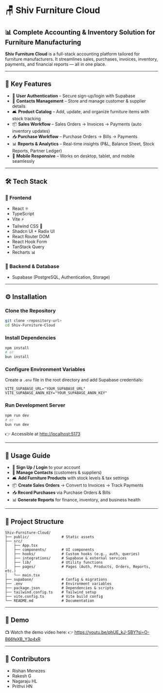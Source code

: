 # 🪑 Shiv Furniture Cloud

## 📊 Complete Accounting & Inventory Solution for Furniture Manufacturing

**Shiv Furniture Cloud** is a full-stack accounting platform tailored for furniture manufacturers. It streamlines sales, purchases, invoices, inventory, payments, and financial reports — all in one place.

---

## 🚀 Key Features
- 🔐 **User Authentication** – Secure sign-up/login with Supabase
- 👥 **Contacts Management** – Store and manage customer & supplier details
- 🛋 **Product Catalog** – Add, update, and organize furniture items with stock tracking
- 📦 **Sales Workflow** – Sales Orders → Invoices → Payments (auto inventory updates)
- 📥 **Purchase Workflow** – Purchase Orders → Bills → Payments
- 📊 **Reports & Analytics** – Real-time insights (P&L, Balance Sheet, Stock Reports, Partner Ledger)
- 📱 **Mobile Responsive** – Works on desktop, tablet, and mobile seamlessly

---

## 🛠 Tech Stack

### 🔹 Frontend
- React ⚛️
- TypeScript
- Vite ⚡
- Tailwind CSS 🎨
- Shadcn UI + Radix UI
- React Router DOM
- React Hook Form
- TanStack Query
- Recharts 📊

### 🔹 Backend & Database
- Supabase (PostgreSQL, Authentication, Storage)

---

## ⚙️ Installation

### Clone the Repository
```bash
git clone <repository-url>
cd Shiv-Furniture-Cloud
```

### Install Dependencies
```bash
npm install
# or
bun install
```

### Configure Environment Variables
Create a `.env` file in the root directory and add Supabase credentials:
```env
VITE_SUPABASE_URL="YOUR_SUPABASE_URL"
VITE_SUPABASE_ANON_KEY="YOUR_SUPABASE_ANON_KEY"
```

### Run Development Server
```bash
npm run dev
# or
bun run dev
```

👉 Accessible at [http://localhost:5173](http://localhost:5173)

---

## 📖 Usage Guide
- 🔑 **Sign Up / Login** to your account
- 👥 **Manage Contacts** (customers & suppliers)
- 🛋 **Add Furniture Products** with stock levels & tax settings
- 📦 **Create Sales Orders** → Convert to Invoices → Track Payments
- 📥 **Record Purchases** via Purchase Orders & Bills
- 📊 **Generate Reports** for finance, inventory, and business health

---

## 📂 Project Structure
```
Shiv-Furniture-Cloud/
├── public/               # Static assets
├── src/
│   ├── App.tsx
│   ├── components/       # UI components
│   ├── hooks/            # Custom hooks (e.g., auth, queries)
│   ├── integrations/     # Supabase & external services
│   ├── lib/              # Utility functions
│   ├── pages/            # Pages (Auth, Products, Orders, Reports, etc.)
│   └── main.tsx
├── supabase/             # Config & migrations
├── .env                  # Environment variables
├── package.json          # Dependencies & scripts
├── tailwind.config.ts    # Tailwind setup
├── vite.config.ts        # Vite build config
└── README.md             # Documentation
```

---

## 🎥 Demo
📺 Watch the demo video here:
👉 https://youtu.be/phUE_kJ-SBY?si=O-B66feXB_Y3p4xR

---

## 👥 Contributors
- Rishan Menezes
- Rakesh G
- Nagaraju HL
- Prithvi HN